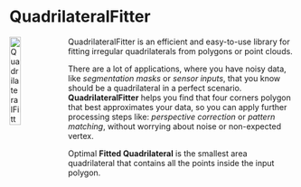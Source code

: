 # QuadrilateralFitter
<img alt="QuadrilateralFitter Logo" title="QuadrilateralFitter" src="https://raw.githubusercontent.com/Eric-Canas/quadrilateral-fitter/main/resources/logo.png" width="20%" align="left"> QuadrilateralFitter is an efficient and easy-to-use library for fitting irregular quadrilaterals from polygons or point clouds.

There are a lot of applications, where you have noisy data, like _segmentation masks_ or _sensor inputs_, that you know should be a quadrilateral in a perfect scenario. **QuadrilateralFitter** helps you find that four corners polygon that best approximates your data, so you can apply further processing steps like: _perspective correction_ or _pattern matching_, without worrying about noise or non-expected vertex.

Optimal **Fitted Quadrilateral** is the smallest area quadrilateral that contains all the points inside the input polygon.